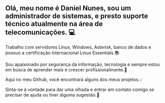 <!--
**dnielnunes/dnielnunes** is a ✨ _special_ ✨ repository because its `README.md` (this file) appears on your GitHub profile.

Aqui estão algumas ideias para você começar:

- 🔭 Atualmente estou trabalhando em ...
- 🌱 Atualmente estou aprendendo...
- 👯 Estou procurando colaborar em...
- 🤔 Estou procurando ajuda com...
- Pergunte-me 💬 sobre...
- 📫 Como chegar até mim: ...
- 😄 Pronomes: ...
- ⚡ Curiosidade: ...
-->



## Olá, meu nome é Daniel Nunes, sou um administrador de sistemas, e presto suporte técnico atualmente na área de telecomunicações. 💻

Trabalho com servidores Linux, Windows, Asterisk, banco de dados e possuo a certificação internacional Linux Essentials.📚

Sou apaixonado por segurança da informação, tecnologia e sempre estou em busca de aprender mais e crescer profissionalmente.🚀

Aqui no meu Github, você encontrará alguns dos meus projetos.💡

Sinta-se à vontade para dar uma olhada e entrar em contato comigo se precisar de ajuda ou tiver alguma sugestão.🤝
